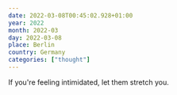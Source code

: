 ```yaml
---
date: 2022-03-08T00:45:02.928+01:00
year: 2022
month: 2022-03
day: 2022-03-08
place: Berlin
country: Germany
categories: ["thought"]
---
```

If you're feeling intimidated, let them stretch you.
